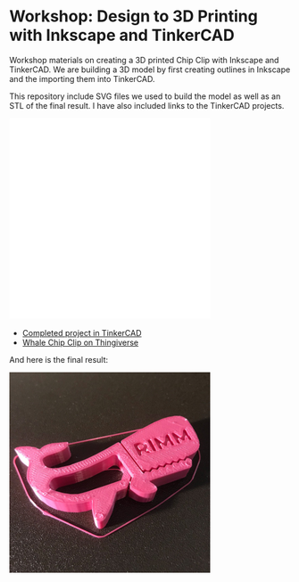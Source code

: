 # Workshop: Design to 3D Printing with Inkscape and TinkerCAD

Workshop materials on creating a 3D printed Chip Clip with Inkscape and TinkerCAD. We are building a 3D model by first creating outlines in Inkscape and the importing them into TinkerCAD.

This repository include SVG files we used to build the model as well as an STL of the final result. I have also included links to the TinkerCAD projects.

<img src ="images/whale-animated.gif" alt="Whale chip clip model being animated from bottom up" width="360">

- [Completed project in TinkerCAD](https://www.tinkercad.com/things/dxlGyn4EGNP)
- [Whale Chip Clip on Thingiverse](https://www.thingiverse.com/thing:4402509)

And here is the final result:

<img src ="images/print.jpg" alt="Whale chip clip print on print bed." width="360">
